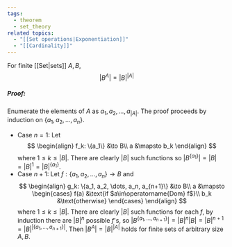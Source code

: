 ```yaml
---
tags:
  - theorem
  - set_theory
related topics:
  - "[[Set operations|Exponentiation]]"
  - "[[Cardinality]]"
---
```

For finite [[Set|sets]] $A,B$,$$
\left|B^A\right|=|B|^{|A|}
$$
##### Proof:
Enumerate the elements of $A$ as $a_1, a_2, \dots, a_{|A|}$. The proof proceeds by induction on $\{a_1,a_2,\dots, a_n\}$.
- Case $n=1$:
	Let$$
	\begin{align}
		f_k: \{a_1\} &\to B\\
		a &\mapsto b_k
	\end{align}
	$$where $1\leq k\leq |B|$. There are clearly $|B|$ such functions so $|B^{\{a_1\}}|=|B|= |B|^1=|B|^{\{a_1\}}$.
- Case $n+1$:
	Let $f:\{a_1,a_2,\dots, a_n\}\to B$ and$$
	\begin{align}
		g_k: \{a_1, a_2, \dots, a_n, a_{n+1}\} &\to B\\
		a &\mapsto
		\begin{cases}
			f(a) &\text{if $a\in\operatorname{Dom} f$}\\
			b_k &\text{otherwise}
		\end{cases}
	\end{align}
	$$where $1\leq k\leq |B|$. There are clearly $|B|$ such functions for each $f$, by induction there are $|B|^{n}$ possible $f$'s, so $|B^{\{a_1, \dots, a_{n+1}\}}|=|B|^n |B|=|B|^{n+1}=|B|^{|\{a_1,\dots,a_{n+1}\}|}$.
Then $\left|B^A\right|=|B|^{|A|}$ holds for finite sets of arbitrary size $A,B$.
